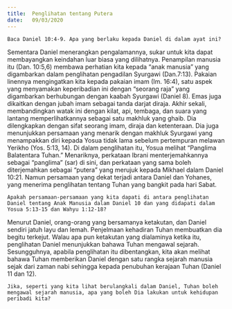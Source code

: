 ```yaml
---
title:  Penglihatan tentang Putera
date:   09/03/2020
---
```


`Baca Daniel 10:4-9. Apa yang berlaku kepada Daniel di dalam ayat ini?`

Sementara Daniel menerangkan pengalamannya, sukar untuk kita dapat membayangkan keindahan luar biasa yang dilihatnya. Penampilan manusia itu (Dan. 10:5,6) membawa perhatian kita kepada “anak manusia” yang digambarkan dalam penglihatan pengadilan Syurgawi (Dan.7:13). Pakaian linennya mengingatkan kita kepada pakaian imam (Im. 16:4), satu aspek yang menyamakan keperibadian ini dengan “seorang raja” yang digambarkan berhubungan dengan kaabah Syurgawi (Daniel 8). Emas juga dikaitkan dengan jubah imam sebagai tanda darjat diraja. Akhir sekali, membandingkan watak ini dengan kilat, api, tembaga, dan suara yang lantang memperlihatkannya sebagai satu makhluk yang ghaib. Dia dilengkapkan dengan sifat seorang imam, diraja dan ketenteraan. Dia juga menunjukkan persamaan yang menarik dengan makhluk Syurgawi yang menampakkan diri kepada Yosua tidak lama sebelum pertempuran melawan Yerikho (Yos. 5:13, 14). Di dalam penglihatan itu, Yosua melihat “Panglima Balatentara Tuhan.” Menariknya, perkataan Ibrani menterjemahkannya sebagai “panglima” (sar) di sini, dan perkataan yang sama boleh diterjemahkan sebagai “putera” yang merujuk kepada Mikhael dalam Daniel 10:21. Namun persamaan yang dekat terjadi antara Daniel dan Yohanes, yang menerima penglihatan tentang Tuhan yang bangkit pada hari Sabat.

`Apakah persamaan-persamaan yang kita dapati di antara penglihatan Daniel tentang Anak Manusia dalam Daniel 10 dan yang didapati dalam Yosua 5:13-15 dan Wahyu 1:12-18?`

Menurut Daniel, orang-orang yang bersamanya ketakutan, dan Daniel sendiri jatuh layu dan lemah. Penjelmaan kehadiran Tuhan membuatkan dia begitu terkejut. Walau apa pun ketakutan yang dialaminya ketika itu, penglihatan Daniel menunjukkan bahawa Tuhan mengawal sejarah. Sesungguhnya, apabila penglihatan itu dibentangkan, kita akan melihat bahawa Tuhan memberikan Daniel dengan satu rangka sejarah manusia sejak dari zaman nabi sehingga kepada penubuhan kerajaan Tuhan (Daniel 11 dan 12).	

`Jika, seperti yang kita lihat berulangkali dalam Daniel, Tuhan boleh mengawal sejarah manusia, apa yang boleh Dia lakukan untuk kehidupan peribadi kita?`